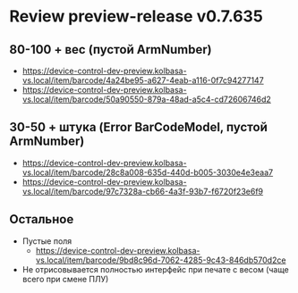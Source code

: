 # Review preview-release v0.7.635

## 80-100 + вес (пустой ArmNumber)
- https://device-control-dev-preview.kolbasa-vs.local/item/barcode/4a24be95-a627-4eab-a116-0f7c94277147
- https://device-control-dev-preview.kolbasa-vs.local/item/barcode/50a90550-879a-48ad-a5c4-cd72606746d2

## 30-50 + штука (Error BarCodeModel, пустой ArmNumber)
- https://device-control-dev-preview.kolbasa-vs.local/item/barcode/28c8a008-635d-440d-b005-3030e4e3eaa7
- https://device-control-dev-preview.kolbasa-vs.local/item/barcode/97c7328a-cb66-4a3f-93b7-f6720f23e6f9

## Остальное
- Пустые поля
	- https://device-control-dev-preview.kolbasa-vs.local/item/barcode/9bd8c96d-7062-4285-9c43-846db570d2ce
- Не отрисовывается полностью интерфейс при печате с весом (чаще всего при смене ПЛУ)